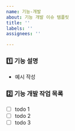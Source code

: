 ```yaml
---
name: 기능-개발
about: 기능 개발 이슈 템플릿
title: ''
labels: ''
assignees: ''

---
```


### 1️⃣ 기능 설명
<!-- 개발할 기능에 대해 간단하게 설명해주세요 -->
- 예시 작성

### 2️⃣ 기능 개발 작업 목록
<!-- 해당 기능을 개발하기 위해 해야 할 하위 태스크를 작성해주세요 -->
- [ ] todo 1
- [ ] todo 2
- [ ] todo 3
